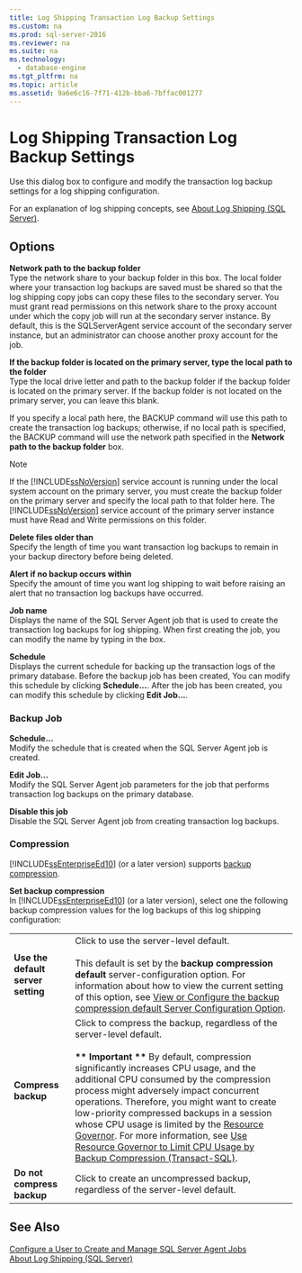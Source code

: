 ```yaml
---
title: Log Shipping Transaction Log Backup Settings
ms.custom: na
ms.prod: sql-server-2016
ms.reviewer: na
ms.suite: na
ms.technology: 
  - database-engine
ms.tgt_pltfrm: na
ms.topic: article
ms.assetid: 9a6e6c16-7f71-412b-bba6-7bffac001277
---
```

# Log Shipping Transaction Log Backup Settings
  Use this dialog box to configure and modify the transaction log backup settings for a log shipping configuration.  
  
 For an explanation of log shipping concepts, see [About Log Shipping &#40;SQL Server&#41;](../../Topics/TopicNameNotContainA/About-Log-Shipping--SQL-Server-.md).  
  
## Options  
 **Network path to the backup folder**  
 Type the network share to your backup folder in this box. The local folder where your transaction log backups are saved must be shared so that the log shipping copy jobs can copy these files to the secondary server. You must grant read permissions on this network share to the proxy account under which the copy job will run at the secondary server instance. By default, this is the SQLServerAgent service account of the secondary server instance, but an administrator can choose another proxy account for the job.  
  
 **If the backup folder is located on the primary server, type the local path to the folder**  
 Type the local drive letter and path to the backup folder if the backup folder is located on the primary server. If the backup folder is not located on the primary server, you can leave this blank.  
  
 If you specify a local path here, the BACKUP command will use this path to create the transaction log backups; otherwise, if no local path is specified, the BACKUP command will use the network path specified in the **Network path to the backup folder** box.  
  
> [!NOTE]  
>  If the [!INCLUDE[ssNoVersion](../../Topics/TopicNameContainA/includes/ssNoVersion_md.md)] service account is running under the local system account on the primary server, you must create the backup folder on the primary server and specify the local path to that folder here. The [!INCLUDE[ssNoVersion](../../Topics/TopicNameContainA/includes/ssNoVersion_md.md)] service account of the primary server instance must have Read and Write permissions on this folder.  
  
 **Delete files older than**  
 Specify the length of time you want transaction log backups to remain in your backup directory before being deleted.  
  
 **Alert if no backup occurs within**  
 Specify the amount of time you want log shipping to wait before raising an alert that no transaction log backups have occurred.  
  
 **Job name**  
 Displays the name of the SQL Server Agent job that is used to create the transaction log backups for log shipping. When first creating the job, you can modify the name by typing in the box.  
  
 **Schedule**  
 Displays the current schedule for backing up the transaction logs of the primary database. Before the backup job has been created, You can modify this schedule by clicking **Schedule...**. After the job has been created, you can modify this schedule by clicking **Edit Job...**.  
  
### Backup Job  
 **Schedule...**  
 Modify the schedule that is created when the SQL Server Agent job is created.  
  
 **Edit Job...**  
 Modify the SQL Server Agent job parameters for the job that performs transaction log backups on the primary database.  
  
 **Disable this job**  
 Disable the SQL Server Agent job from creating transaction log backups.  
  
### Compression  
 [!INCLUDE[ssEnterpriseEd10](../../Topics/TopicNameContainA/includes/ssEnterpriseEd10_md.md)] (or a later version) supports [backup compression](../../Topics/TopicNameNotContainA/Backup-Compression--SQL-Server-.md).  
  
 **Set backup compression**  
 In [!INCLUDE[ssEnterpriseEd10](../../Topics/TopicNameContainA/includes/ssEnterpriseEd10_md.md)] (or a later version), select one the following backup compression values for the log backups of this log shipping configuration:  
  
|||  
|-|-|  
|**Use the default server setting**|Click to use the server-level default.<br /><br /> This default is set by the **backup compression default** server-configuration option. For information about how to view the current setting of this option, see [View or Configure the backup compression default Server Configuration Option](../../Topics/TopicNameNotContainA/View-or-Configure-the-backup-compression-default-Server-Configuration-Option.md).|  
|**Compress backup**|Click to compress the backup, regardless of the server-level default.<br /><br /> **\*\* Important \*\*** By default, compression significantly increases CPU usage, and the additional CPU consumed by the compression process might adversely impact concurrent operations. Therefore, you might want to create low-priority compressed backups in a session whose CPU usage is limited by the [Resource Governor](../../Topics/TopicNameNotContainA/Resource-Governor.md). For more information, see [Use Resource Governor to Limit CPU Usage by Backup Compression &#40;Transact-SQL&#41;](../../Topics/TopicNameNotContainA/Use-Resource-Governor-to-Limit-CPU-Usage-by-Backup-Compression--Transact-SQL-.md).|  
|**Do not compress backup**|Click to create an uncompressed backup, regardless of the server-level default.|  
  
## See Also  
 [Configure a User to Create and Manage SQL Server Agent Jobs](../Topic/Configure%20a%20User%20to%20Create%20and%20Manage%20SQL%20Server%20Agent%20Jobs.md)   
 [About Log Shipping &#40;SQL Server&#41;](../../Topics/TopicNameNotContainA/About-Log-Shipping--SQL-Server-.md)  
  
  